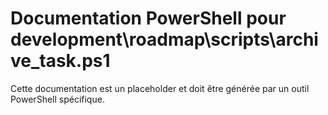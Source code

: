 # Documentation PowerShell pour development\roadmap\scripts\archive_task.ps1

Cette documentation est un placeholder et doit être générée par un outil PowerShell spécifique.
